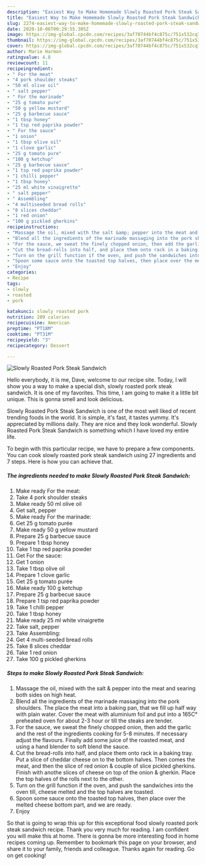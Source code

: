 ```yaml
---
description: "Easiest Way to Make Homemade Slowly Roasted Pork Steak Sandwich"
title: "Easiest Way to Make Homemade Slowly Roasted Pork Steak Sandwich"
slug: 2274-easiest-way-to-make-homemade-slowly-roasted-pork-steak-sandwich
date: 2020-10-06T00:29:55.305Z
image: https://img-global.cpcdn.com/recipes/3af70744bf4c875c/751x532cq70/slowly-roasted-pork-steak-sandwich-recipe-main-photo.jpg
thumbnail: https://img-global.cpcdn.com/recipes/3af70744bf4c875c/751x532cq70/slowly-roasted-pork-steak-sandwich-recipe-main-photo.jpg
cover: https://img-global.cpcdn.com/recipes/3af70744bf4c875c/751x532cq70/slowly-roasted-pork-steak-sandwich-recipe-main-photo.jpg
author: Marie Harmon
ratingvalue: 4.8
reviewcount: 11
recipeingredient:
- " For the meat"
- "4 pork shoulder steaks"
- "50 ml olive oil"
- " salt pepper"
- " For the marinade"
- "25 g tomato pure"
- "50 g yellow mustard"
- "25 g barbecue sauce"
- "1 tbsp honey"
- "1 tsp red paprika powder"
- " For the sauce"
- "1 onion"
- "1 tbsp olive oil"
- "1 clove garlic"
- "25 g tomato pure"
- "100 g ketchup"
- "25 g barbecue sauce"
- "1 tsp red paprika powder"
- "1 chilli pepper"
- "1 tbsp honey"
- "25 ml white vinaigrette"
- " salt pepper"
- " Assembling"
- "4 multiseeded bread rolls"
- "8 slices cheddar"
- "1 red onion"
- "100 g pickled gherkins"
recipeinstructions:
- "Massage the oil, mixed with the salt &amp; pepper into the meat and searing both sides on high heat."
- "Blend all the ingredients of the marinade massaging into the pork shoulders. The place the meat into a baking pan, that we fill up half way with plain water. Cover the meat with aluminium foil and put into a 165C° preheated oven for about 2-3 hour or till the steaks are tender."
- "For the sauce, we sweat the finely chopped onion, then add the garlic and the rest of the ingredients cooking for 5-8 minutes. If necessary adjust the flavours. Finally add some juice of the roasted meat, and using a hand blender to soft blend the sauce."
- "Cut the bread-rolls into half, and place them onto rack in a baking tray. Put a slice of cheddar cheese on to the bottom halves. Then comes the meat, and then the slice of red onion &amp; couple of slice pickled gherkins. Finish with anothe slices of cheese on top of the onion &amp; gherkin. Place the top halves of the rolls next to the other."
- "Turn on the grill function if the oven, and push the sandwiches into the oven till, cheese melted and the top halves are toasted."
- "Spoon some sauce onto the toasted top halves, then place over the melted cheese bottom part, and we are ready."
- "Enjoy"
categories:
- Recipe
tags:
- slowly
- roasted
- pork

katakunci: slowly roasted pork 
nutrition: 209 calories
recipecuisine: American
preptime: "PT18M"
cooktime: "PT31M"
recipeyield: "3"
recipecategory: Dessert

---
```



![Slowly Roasted Pork Steak Sandwich](https://img-global.cpcdn.com/recipes/3af70744bf4c875c/751x532cq70/slowly-roasted-pork-steak-sandwich-recipe-main-photo.jpg)

Hello everybody, it is me, Dave, welcome to our recipe site. Today, I will show you a way to make a special dish, slowly roasted pork steak sandwich. It is one of my favorites. This time, I am going to make it a little bit unique. This is gonna smell and look delicious.



Slowly Roasted Pork Steak Sandwich is one of the most well liked of recent trending foods in the world. It is simple, it's fast, it tastes yummy. It's appreciated by millions daily. They are nice and they look wonderful. Slowly Roasted Pork Steak Sandwich is something which I have loved my entire life.


To begin with this particular recipe, we have to prepare a few components. You can cook slowly roasted pork steak sandwich using 27 ingredients and 7 steps. Here is how you can achieve that.

<!--inarticleads1-->

##### The ingredients needed to make Slowly Roasted Pork Steak Sandwich:

1. Make ready  For the meat:
1. Take 4 pork shoulder steaks
1. Make ready 50 ml olive oil
1. Get  salt, pepper
1. Make ready  For the marinade:
1. Get 25 g tomato purée
1. Make ready 50 g yellow mustard
1. Prepare 25 g barbecue sauce
1. Prepare 1 tbsp honey
1. Take 1 tsp red paprika powder
1. Get  For the sauce:
1. Get 1 onion
1. Take 1 tbsp olive oil
1. Prepare 1 clove garlic
1. Get 25 g tomato purée
1. Make ready 100 g ketchup
1. Prepare 25 g barbecue sauce
1. Prepare 1 tsp red paprika powder
1. Take 1 chilli pepper
1. Take 1 tbsp honey
1. Make ready 25 ml white vinaigrette
1. Take  salt, pepper
1. Take  Assembling:
1. Get 4 multi-seeded bread rolls
1. Take 8 slices cheddar
1. Take 1 red onion
1. Take 100 g pickled gherkins




<!--inarticleads2-->

##### Steps to make Slowly Roasted Pork Steak Sandwich:

1. Massage the oil, mixed with the salt &amp; pepper into the meat and searing both sides on high heat.
1. Blend all the ingredients of the marinade massaging into the pork shoulders. The place the meat into a baking pan, that we fill up half way with plain water. Cover the meat with aluminium foil and put into a 165C° preheated oven for about 2-3 hour or till the steaks are tender.
1. For the sauce, we sweat the finely chopped onion, then add the garlic and the rest of the ingredients cooking for 5-8 minutes. If necessary adjust the flavours. Finally add some juice of the roasted meat, and using a hand blender to soft blend the sauce.
1. Cut the bread-rolls into half, and place them onto rack in a baking tray. Put a slice of cheddar cheese on to the bottom halves. Then comes the meat, and then the slice of red onion &amp; couple of slice pickled gherkins. Finish with anothe slices of cheese on top of the onion &amp; gherkin. Place the top halves of the rolls next to the other.
1. Turn on the grill function if the oven, and push the sandwiches into the oven till, cheese melted and the top halves are toasted.
1. Spoon some sauce onto the toasted top halves, then place over the melted cheese bottom part, and we are ready.
1. Enjoy




So that is going to wrap this up for this exceptional food slowly roasted pork steak sandwich recipe. Thank you very much for reading. I am confident you will make this at home. There is gonna be more interesting food in home recipes coming up. Remember to bookmark this page on your browser, and share it to your family, friends and colleague. Thanks again for reading. Go on get cooking!
